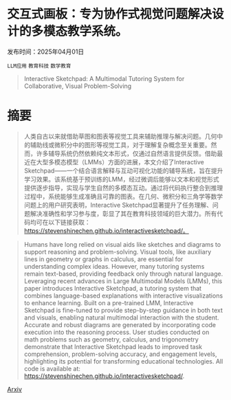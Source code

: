 # 交互式画板：专为协作式视觉问题解决设计的多模态教学系统。

发布时间：2025年04月01日

`LLM应用` `教育科技` `数学教育`

> Interactive Sketchpad: A Multimodal Tutoring System for Collaborative, Visual Problem-Solving

# 摘要

> 人类自古以来就借助草图和图表等视觉工具来辅助推理与解决问题。几何中的辅助线或微积分中的图形等视觉工具，对于理解复杂概念至关重要。然而，许多辅导系统仍然依赖纯文本形式，仅通过自然语言提供反馈。借助最近在大型多模态模型（LMMs）方面的进展，本文介绍了Interactive Sketchpad——一个结合语言解释与互动可视化功能的辅导系统，旨在提升学习效果。该系统基于预训练的LMM，经过微调后能够以文本和视觉形式提供逐步指导，实现与学生自然的多模态互动。通过将代码执行整合到推理过程中，系统能够生成准确且可靠的图表。在几何、微积分和三角学等数学问题上的用户研究表明，Interactive Sketchpad显著提升了任务理解、问题解决准确性和学习参与度，彰显了其在教育科技领域的巨大潜力。所有代码均可在以下链接获取：https://stevenshinechen.github.io/interactivesketchpad/。

> Humans have long relied on visual aids like sketches and diagrams to support reasoning and problem-solving. Visual tools, like auxiliary lines in geometry or graphs in calculus, are essential for understanding complex ideas. However, many tutoring systems remain text-based, providing feedback only through natural language. Leveraging recent advances in Large Multimodal Models (LMMs), this paper introduces Interactive Sketchpad, a tutoring system that combines language-based explanations with interactive visualizations to enhance learning. Built on a pre-trained LMM, Interactive Sketchpad is fine-tuned to provide step-by-step guidance in both text and visuals, enabling natural multimodal interaction with the student. Accurate and robust diagrams are generated by incorporating code execution into the reasoning process. User studies conducted on math problems such as geometry, calculus, and trigonometry demonstrate that Interactive Sketchpad leads to improved task comprehension, problem-solving accuracy, and engagement levels, highlighting its potential for transforming educational technologies. All code is available at: https://stevenshinechen.github.io/interactivesketchpad/.

[Arxiv](https://arxiv.org/abs/2503.16434)
